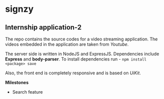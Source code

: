 # signzy

## Internship application-2


The repo contains the source codes for a video streaming application. The videos embedded in the application are taken from _Youtube_.

The server side is written in NodeJS and ExpressJS. Dependencies include **Express** and **body-parser**. To install dependencies run - 
 `npm install <package> save` 


Also, the front end is completely responsive and is based on _UiKit_.

**Milestones**

* Search feature
